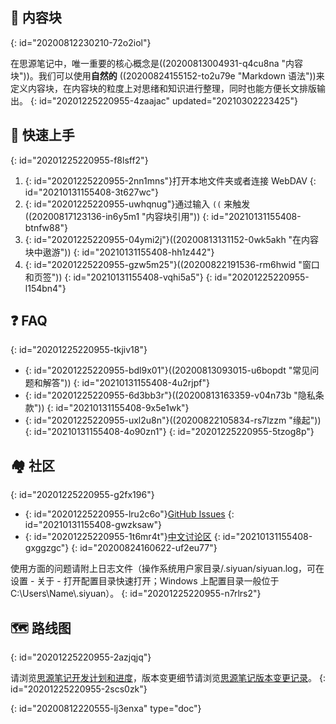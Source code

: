 ## 🧱 内容块
{: id="20200812230210-72o2iol"}

在思源笔记中，唯一重要的核心概念是((20200813004931-q4cu8na "内容块"))。我们可以使用**自然的** ((20200824155152-to2u79e "Markdown 语法"))来定义内容块，在内容块的粒度上对思绪和知识进行整理，同时也能方便长文排版输出。
{: id="20201225220955-4zaajac" updated="20210302223425"}

## 🔮 快速上手
{: id="20201225220955-f8lsff2"}

1. {: id="20201225220955-2nn1mns"}打开本地文件夹或者连接 WebDAV
   {: id="20210131155408-3t627wc"}
2. {: id="20201225220955-uwhqnug"}通过输入 `((` 来触发((20200817123136-in6y5m1 "内容块引用"))
   {: id="20210131155408-btnfw88"}
3. {: id="20201225220955-04ymi2j"}((20200813131152-0wk5akh "在内容块中遨游"))
   {: id="20210131155408-hh1z442"}
4. {: id="20201225220955-gzw5m25"}((20200822191536-rm6hwid "窗口和页签"))
   {: id="20210131155408-vqhi5a5"}
{: id="20201225220955-l154bn4"}

## ❓ FAQ
{: id="20201225220955-tkjiv18"}

* {: id="20201225220955-bdl9x01"}((20200813093015-u6bopdt "常见问题和解答"))
  {: id="20210131155408-4u2rjpf"}
* {: id="20201225220955-6d3bb3r"}((20200813163359-v04n73b "隐私条款"))
  {: id="20210131155408-9x5e1wk"}
* {: id="20201225220955-uxl2u8n"}((20200822105834-rs7lzzm "缘起"))
  {: id="20210131155408-4o90zn1"}
{: id="20201225220955-5tzog8p"}

## 🏘️ 社区
{: id="20201225220955-g2fx196"}

* {: id="20201225220955-lru2c6o"}[GitHub Issues](https://github.com/siyuan-note/siyuan/issues)
  {: id="20210131155408-gwzksaw"}
* {: id="20201225220955-1t6mr4t"}[中文讨论区](https://ld246.com/tag/siyuan)
  {: id="20210131155408-gxggzgc"}
{: id="20200824160622-uf2eu77"}

使用方面的问题请附上日志文件（操作系统用户家目录/.siyuan/siyuan.log，可在设置 - 关于 - 打开配置目录快速打开；Windows 上配置目录一般位于 C:\\Users\\Name\\.siyuan）。
{: id="20201225220955-n7rlrs2"}

## 🗺️ 路线图
{: id="20201225220955-2azjqjq"}

请浏览[思源笔记开发计划和进度](https://github.com/siyuan-note/siyuan/projects)，版本变更细节请浏览[思源笔记版本变更记录](https://ld246.com/tag/siyuan-announcement)。
{: id="20201225220955-2scs0zk"}


{: id="20200812220555-lj3enxa" type="doc"}

